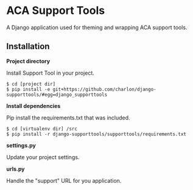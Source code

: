 ACA Support Tools
=================

A Django application used for theming and wrapping ACA support tools.

Installation
------------

**Project directory**

Install Support Tool in your project.

    $ cd [project dir]
    $ pip install -e git+https://github.com/charlon/django-supporttools/#egg=django_supporttools

**Install dependencies**

Pip install the requirements.txt that was included.

    $ cd [virtualenv dir] /src
    $ pip install -r django-supporttools/supporttools/requirements.txt
  
**settings.py**

Update your project settings.

**urls.py**

Handle the "support" URL for you application.
